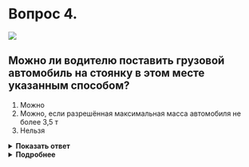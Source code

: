 # Вопрос 4.

![](https://s.drom.ru/i24227/pdd/tickets/2016/1542608902.jpg)

## Можно ли водителю поставить грузовой автомобиль на стоянку в этом месте указанным способом?

1. Можно
2. Можно, если разрешённая максимальная масса автомобиля не более 3,5 т
3. Нельзя

<details>
<summary><b>Показать ответ</b></summary>
Правильный ответ: 3
</details>
<details>
<summary><b>Подробнее</b></summary>
Водителям грузовых автомобилей при наличии знака 6.4 «Парковка (парковочное место)» с одной из табличек 8.6.2, 8.6.3 и 8.6.6 - 8.6.9 «Способ постановки транспортных средств на стоянку» стоять в зоне действия этого знака нельзя. Не допускает стоянку на краю тротуара любым грузовым автомобилям и пункт 12.2 ПДД и в иных местах, не обозначенных знаками. Поэтому ответ однозначен – водитель грузовика нарушает Правила.
(«Дорожные знаки»)
</details>